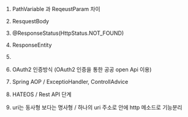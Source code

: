 1. PathVariable 과 ReqeustParam 차이 
2. ResquestBody
3. @ResponseStatus(HttpStatus.NOT_FOUND)
4. ResponseEntity
5. 


5. OAuth2 인증방식 (OAuth2 인증을 통한 공공 open Api 이용)
6. Spring AOP / ExceptioHandler, ControllAdvice 
7. HATEOS / Rest API 단계 
8. uri는 동사형 보다는 명사형 / 하나의 uri 주소로 안에 http 메소드로 기능분리 
